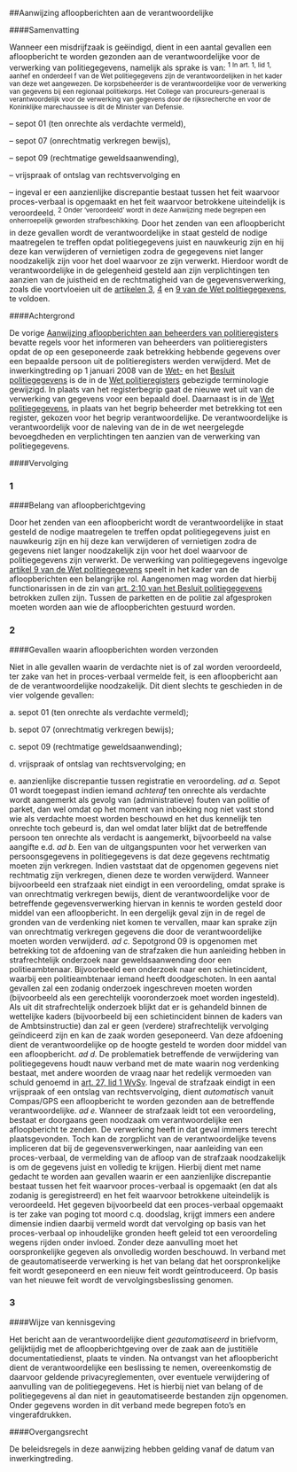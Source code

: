 <meta http-equiv='Content-Type' content='text/html; charset=utf-8' />

##Aanwijzing afloopberichten aan de verantwoordelijke

####Samenvatting

Wanneer een misdrijfzaak is geëindigd, dient in een aantal gevallen een afloopbericht te worden gezonden aan de verantwoordelijke voor de verwerking van politiegegevens, namelijk als sprake is van: <sup> 1  In art. 1, lid 1, aanhef en onderdeel f van de Wet politiegegevens zijn de verantwoordelijken in het kader van deze wet aangewezen. De korpsbeheerder is de verantwoordelijke voor de verwerking van gegevens bij een regionaal politiekorps. Het College van procureurs-generaal is verantwoordelijk voor de verwerking van gegevens door de rijksrecherche en voor de Koninklijke marechaussee is dit de Minister van Defensie.  </sup> 

– sepot 01 (ten onrechte als verdachte vermeld),  

– sepot 07 (onrechtmatig verkregen bewijs),  

– sepot 09 (rechtmatige geweldsaanwending),  

– vrijspraak of ontslag van rechtsvervolging en  

– ingeval er een aanzienlijke discrepantie bestaat tussen het feit waarvoor proces-verbaal is opgemaakt en het feit waarvoor betrokkene uiteindelijk is veroordeeld. <sup> 2  Onder ‘veroordeeld’ wordt in deze Aanwijzing mede begrepen een onherroepelijk geworden strafbeschikking.  </sup>   Door het zenden van een afloopbericht in deze gevallen wordt de verantwoordelijke in staat gesteld de nodige maatregelen te treffen opdat politiegegevens juist en nauwkeurig zijn en hij deze kan verwijderen of vernietigen zodra de gegegevens niet langer noodzakelijk zijn voor het doel waarvoor ze zijn verwerkt. Hierdoor wordt de verantwoordelijke in de gelegenheid gesteld aan zijn verplichtingen ten aanzien van de juistheid en de rechtmatigheid van de gegevensverwerking, zoals die voortvloeien uit de [artikelen 3](../../../../../../../wet/wet/politiegegevens/BWBR0022463/README.md), [4](../../../../../../../wet/wet/politiegegevens/BWBR0022463/README.md) en [9 van de Wet politiegegevens](../../../../../../../wet/wet/politiegegevens/BWBR0022463/README.md), te voldoen.    

####Achtergrond

De vorige [Aanwijzing afloopberichten aan beheerders van politieregisters](../../../../../../../beleidsregel/aanwijzing/afloopberichten/aan/beheerders/politieregisters/BWBR0023379/README.md) bevatte regels voor het informeren van beheerders van politieregisters opdat de op een geseponeerde zaak betrekking hebbende gegevens over een bepaalde persoon uit de politieregisters werden verwijderd. Met de inwerkingtreding op 1 januari 2008 van de [Wet-](../../../../../../../wet/wet/politiegegevens/BWBR0022463/README.md) en het [Besluit politiegegevens](../../../../../../../AMvB/besluit/politiegegevens/BWBR0023086/README.md) is de in de [Wet politieregisters](../../../../../../../wet/wet/politieregisters/BWBR0004798/README.md) gebezigde terminologie gewijzigd. In plaats van het registerbegrip gaat de nieuwe wet uit van de verwerking van gegevens voor een bepaald doel. Daarnaast is in de [Wet politiegegevens](../../../../../../../wet/wet/politiegegevens/BWBR0022463/README.md), in plaats van het begrip beheerder met betrekking tot een register, gekozen voor het begrip verantwoordelijke. De verantwoordelijke is verantwoordelijk voor de naleving van de in de wet neergelegde bevoegdheden en verplichtingen ten aanzien van de verwerking van politiegegevens.    

####Vervolging

### 1  

####Belang van afloopberichtgeving

Door het zenden van een afloopbericht wordt de verantwoordelijke in staat gesteld de nodige maatregelen te treffen opdat politiegegevens juist en nauwkeurig zijn en hij deze kan verwijderen of vernietigen zodra de gegevens niet langer noodzakelijk zijn voor het doel waarvoor de politiegegevens zijn verwerkt. De verwerking van politiegegevens ingevolge [artikel 9 van de Wet politiegegevens](../../../../../../../wet/wet/politiegegevens/BWBR0022463/README.md) speelt in het kader van de afloopberichten een belangrijke rol. Aangenomen mag worden dat hierbij functionarissen in de zin van [art. 2:10 van het Besluit politiegegevens](../../../../../../../AMvB/besluit/politiegegevens/BWBR0023086/README.md) betrokken zullen zijn. Tussen de parketten en de politie zal afgesproken moeten worden aan wie de afloopberichten gestuurd worden.    
### 2  

####Gevallen waarin afloopberichten worden verzonden

Niet in alle gevallen waarin de verdachte niet is of zal worden veroordeeld, ter zake van het in proces-verbaal vermelde feit, is een afloopbericht aan de de verantwoordelijke noodzakelijk. Dit dient slechts te geschieden in de vier volgende gevallen: 

a. sepot 01 (ten onrechte als verdachte vermeld);  

b. sepot 07 (onrechtmatig verkregen bewijs);  

c. sepot 09 (rechtmatige geweldsaanwending);  

d. vrijspraak of ontslag van rechtsvervolging; en  

e. aanzienlijke discrepantie tussen registratie en veroordeling.   *ad a.* Sepot 01 wordt toegepast indien iemand *achteraf* ten onrechte als verdachte wordt aangemerkt als gevolg van (administratieve) fouten van politie of parket, dan wel omdat op het moment van inboeking nog niet vast stond wie als verdachte moest worden beschouwd en het dus kennelijk ten onrechte toch gebeurd is, dan wel omdat later blijkt dat de betreffende persoon ten onrechte als verdacht is aangemerkt, bijvoorbeeld na valse aangifte e.d. *ad b.* Een van de uitgangspunten voor het verwerken van persoonsgegevens in politiegegevens is dat deze gegevens rechtmatig moeten zijn verkregen. Indien vaststaat dat de opgenomen gegevens niet rechtmatig zijn verkregen, dienen deze te worden verwijderd. Wanneer bijvoorbeeld een strafzaak niet eindigt in een veroordeling, omdat sprake is van onrechtmatig verkregen bewijs, dient de verantwoordelijke voor de betreffende gegevensverwerking hiervan in kennis te worden gesteld door middel van een afloopbericht. In een dergelijk geval zijn in de regel de gronden van de verdenking niet komen te vervallen, maar kan sprake zijn van onrechtmatig verkregen gegevens die door de verantwoordelijke moeten worden verwijderd. *ad c.* Sepotgrond 09 is opgenomen met betrekking tot de afdoening van de strafzaken die hun aanleiding hebben in strafrechtelijk onderzoek naar geweldsaanwending door een politieambtenaar. Bijvoorbeeld een onderzoek naar een schietincident, waarbij een politieambtenaar iemand heeft doodgeschoten. In een aantal gevallen zal een zodanig onderzoek ingeschreven moeten worden (bijvoorbeeld als een gerechtelijk vooronderzoek moet worden ingesteld). Als uit dit strafrechtelijk onderzoek blijkt dat er is gehandeld binnen de wettelijke kaders (bijvoorbeeld bij een schietincident binnen de kaders van de Ambtsinstructie) dan zal er geen (verdere) strafrechtelijk vervolging geïndiceerd zijn en kan de zaak worden geseponeerd. Van deze afdoening dient de verantwoordelijke op de hoogte gesteld te worden door middel van een afloopbericht. *ad d.* De problematiek betreffende de verwijdering van politiegegevens houdt nauw verband met de mate waarin nog verdenking bestaat, met andere woorden de vraag naar het redelijk vermoeden van schuld genoemd in [art. 27, lid 1 WvSv](../../../../../../../wet/wet/van/15/januari/1921/BWBR0001903/README.md). Ingeval de strafzaak eindigt in een vrijspraak of een ontslag van rechtsvervolging, dient *automatisch* vanuit Compas/GPS een afloopbericht te worden gezonden aan de betreffende verantwoordelijke. *ad e.* Wanneer de strafzaak leidt tot een veroordeling, bestaat er doorgaans geen noodzaak om verantwoordelijke een afloopbericht te zenden. De verwerking heeft in dat geval immers terecht plaatsgevonden. Toch kan de zorgplicht van de verantwoordelijke tevens impliceren dat bij de gegevensverwerkingen, naar aanleiding van een proces-verbaal, de vermelding van de afloop van de strafzaak noodzakelijk is om de gegevens juist en volledig te krijgen. Hierbij dient met name gedacht te worden aan gevallen waarin er een aanzienlijke discrepantie bestaat tussen het feit waarvoor proces-verbaal is opgemaakt (en dat als zodanig is geregistreerd) en het feit waarvoor betrokkene uiteindelijk is veroordeeld. Het gegeven bijvoorbeeld dat een proces-verbaal opgemaakt is ter zake van poging tot moord c.q. doodslag, krijgt immers een andere dimensie indien daarbij vermeld wordt dat vervolging op basis van het proces-verbaal op inhoudelijke gronden heeft geleid tot een veroordeling wegens rijden onder invloed. Zonder deze aanvulling moet het oorspronkelijke gegeven als onvolledig worden beschouwd. In verband met de geautomatiseerde verwerking is het van belang dat het oorspronkelijke feit wordt geseponeerd en een nieuw feit wordt geïntroduceerd. Op basis van het nieuwe feit wordt de vervolgingsbeslissing genomen.    
### 3  

####Wijze van kennisgeving

Het bericht aan de verantwoordelijke dient *geautomatiseerd* in briefvorm, gelijktijdig met de afloopberichtgeving over de zaak aan de justitiële documentatiedienst, plaats te vinden. Na ontvangst van het afloopbericht dient de verantwoordelijke een beslissing te nemen, overeenkomstig de daarvoor geldende privacyreglementen, over eventuele verwijdering of aanvulling van de politiegegevens. Het is hierbij niet van belang of de politiegegevens al dan niet in geautomatiseerde bestanden zijn opgenomen. Onder gegevens worden in dit verband mede begrepen foto’s en vingerafdrukken.     

####Overgangsrecht

De beleidsregels in deze aanwijzing hebben gelding vanaf de datum van inwerkingtreding.     
